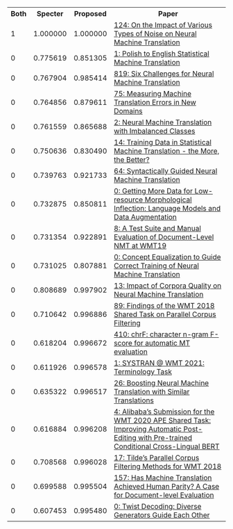 <html><table><tr>
<th>Both</th>
<th>Specter</th>
<th>Proposed</th>
<th>Paper</th>
</tr>
<tr>
<td>1</td>
<td>1.000000</td>
<td>1.000000</td>
<td><a href="https://www.semanticscholar.org/paper/d09e0187879c6dbaacb16c23a2dddb31d74b8b0b">124: On the Impact of Various Types of Noise on Neural Machine Translation</a></td>
</tr>
<tr>
<td>0</td>
<td>0.775619</td>
<td>0.851305</td>
<td><a href="https://www.semanticscholar.org/paper/ef9a9510b9eb6f6641aab14a42af39597bf50260">1: Polish to English Statistical Machine Translation</a></td>
</tr>
<tr>
<td>0</td>
<td>0.767904</td>
<td>0.985414</td>
<td><a href="https://www.semanticscholar.org/paper/106d5e0cf44ea08500adc91c4d5bb3e6c8a4d627">819: Six Challenges for Neural Machine Translation</a></td>
</tr>
<tr>
<td>0</td>
<td>0.764856</td>
<td>0.879611</td>
<td><a href="https://www.semanticscholar.org/paper/07e18c529555a095087da5d11c5847f3a58fff0f">75: Measuring Machine Translation Errors in New Domains</a></td>
</tr>
<tr>
<td>0</td>
<td>0.761559</td>
<td>0.865688</td>
<td><a href="https://www.semanticscholar.org/paper/debb3877b778eeb8689729d37e2b90f9f000d877">2: Neural Machine Translation with Imbalanced Classes</a></td>
</tr>
<tr>
<td>0</td>
<td>0.750636</td>
<td>0.830490</td>
<td><a href="https://www.semanticscholar.org/paper/085fc42d784a38b78c0d0f138a1afc8d0e57ba96">14: Training Data in Statistical Machine Translation - the More, the Better?</a></td>
</tr>
<tr>
<td>0</td>
<td>0.739763</td>
<td>0.921733</td>
<td><a href="https://www.semanticscholar.org/paper/c767849ab921c9983b0c00712902954b833df524">64: Syntactically Guided Neural Machine Translation</a></td>
</tr>
<tr>
<td>0</td>
<td>0.732875</td>
<td>0.850811</td>
<td><a href="https://www.semanticscholar.org/paper/6c850e767057bd43018d3cc98bd7af1537a31790">0: Getting More Data for Low-resource Morphological Inflection: Language Models and Data Augmentation</a></td>
</tr>
<tr>
<td>0</td>
<td>0.731354</td>
<td>0.922891</td>
<td><a href="https://www.semanticscholar.org/paper/e8971a23433fadca1102cd14c8f5d16f9618658d">8: A Test Suite and Manual Evaluation of Document-Level NMT at WMT19</a></td>
</tr>
<tr>
<td>0</td>
<td>0.731025</td>
<td>0.807881</td>
<td><a href="https://www.semanticscholar.org/paper/171f769bb728e385b3899d32467052caaf24d8ad">0: Concept Equalization to Guide Correct Training of Neural Machine Translation</a></td>
</tr>
<tr>
<td>0</td>
<td>0.808689</td>
<td>0.997902</td>
<td><a href="https://www.semanticscholar.org/paper/782a7865a217e42b33f85734b54e84f50ea14088">13: Impact of Corpora Quality on Neural Machine Translation</a></td>
</tr>
<tr>
<td>0</td>
<td>0.710642</td>
<td>0.996886</td>
<td><a href="https://www.semanticscholar.org/paper/53de0f59d5cb68e3f833f8797c522cb79c233336">89: Findings of the WMT 2018 Shared Task on Parallel Corpus Filtering</a></td>
</tr>
<tr>
<td>0</td>
<td>0.618204</td>
<td>0.996672</td>
<td><a href="https://www.semanticscholar.org/paper/285c165c81fc9275955147a892b9a039ec8b1052">410: chrF: character n-gram F-score for automatic MT evaluation</a></td>
</tr>
<tr>
<td>0</td>
<td>0.611926</td>
<td>0.996578</td>
<td><a href="https://www.semanticscholar.org/paper/ae4e4b4b92ae95a397dfd645feb610412bafc8af">1: SYSTRAN @ WMT 2021: Terminology Task</a></td>
</tr>
<tr>
<td>0</td>
<td>0.635322</td>
<td>0.996517</td>
<td><a href="https://www.semanticscholar.org/paper/b390df1a35c2a493ad2a796a6ac68f49be8a43d2">26: Boosting Neural Machine Translation with Similar Translations</a></td>
</tr>
<tr>
<td>0</td>
<td>0.616884</td>
<td>0.996208</td>
<td><a href="https://www.semanticscholar.org/paper/fb9432e98a71669c4f1bc3c1f23ceeb76f6fa061">4: Alibaba’s Submission for the WMT 2020 APE Shared Task: Improving Automatic Post-Editing with Pre-trained Conditional Cross-Lingual BERT</a></td>
</tr>
<tr>
<td>0</td>
<td>0.708568</td>
<td>0.996028</td>
<td><a href="https://www.semanticscholar.org/paper/6f1afb15463e8782de614e77088b8f6cd1779319">17: Tilde’s Parallel Corpus Filtering Methods for WMT 2018</a></td>
</tr>
<tr>
<td>0</td>
<td>0.699588</td>
<td>0.995504</td>
<td><a href="https://www.semanticscholar.org/paper/94f4d0e54ebad9c0148f688d29f3f529ebe21371">157: Has Machine Translation Achieved Human Parity? A Case for Document-level Evaluation</a></td>
</tr>
<tr>
<td>0</td>
<td>0.607453</td>
<td>0.995480</td>
<td><a href="https://www.semanticscholar.org/paper/64ae43b5489488e19faf7aa462992528fe2da5fa">0: Twist Decoding: Diverse Generators Guide Each Other</a></td>
</tr>
</table></html>
